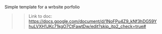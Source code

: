 Simple template for a wrbsite porfolio

>> Link to doc: https://docs.google.com/document/d/1NoFPu4Z9_kNf3hDG59YhuLVXH1JKc71kgO7CtFawtDw/edit?skip_itp2_check=true#
